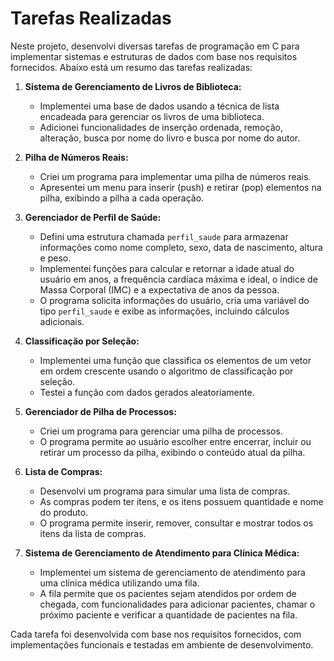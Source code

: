 Tarefas Realizadas
==================

Neste projeto, desenvolvi diversas tarefas de programação em C para implementar sistemas e estruturas de dados com base nos requisitos fornecidos. Abaixo está um resumo das tarefas realizadas:

1.  **Sistema de Gerenciamento de Livros de Biblioteca:**

    -   Implementei uma base de dados usando a técnica de lista encadeada para gerenciar os livros de uma biblioteca.
    -   Adicionei funcionalidades de inserção ordenada, remoção, alteração, busca por nome do livro e busca por nome do autor.
2.  **Pilha de Números Reais:**

    -   Criei um programa para implementar uma pilha de números reais.
    -   Apresentei um menu para inserir (push) e retirar (pop) elementos na pilha, exibindo a pilha a cada operação.
3.  **Gerenciador de Perfil de Saúde:**

    -   Defini uma estrutura chamada `perfil_saude` para armazenar informações como nome completo, sexo, data de nascimento, altura e peso.
    -   Implementei funções para calcular e retornar a idade atual do usuário em anos, a frequência cardíaca máxima e ideal, o índice de Massa Corporal (IMC) e a expectativa de anos da pessoa.
    -   O programa solicita informações do usuário, cria uma variável do tipo `perfil_saude` e exibe as informações, incluindo cálculos adicionais.
4.  **Classificação por Seleção:**

    -   Implementei uma função que classifica os elementos de um vetor em ordem crescente usando o algoritmo de classificação por seleção.
    -   Testei a função com dados gerados aleatoriamente.
5.  **Gerenciador de Pilha de Processos:**

    -   Criei um programa para gerenciar uma pilha de processos.
    -   O programa permite ao usuário escolher entre encerrar, incluir ou retirar um processo da pilha, exibindo o conteúdo atual da pilha.
6.  **Lista de Compras:**

    -   Desenvolvi um programa para simular uma lista de compras.
    -   As compras podem ter itens, e os itens possuem quantidade e nome do produto.
    -   O programa permite inserir, remover, consultar e mostrar todos os itens da lista de compras.
7.  **Sistema de Gerenciamento de Atendimento para Clínica Médica:**

    -   Implementei um sistema de gerenciamento de atendimento para uma clínica médica utilizando uma fila.
    -   A fila permite que os pacientes sejam atendidos por ordem de chegada, com funcionalidades para adicionar pacientes, chamar o próximo paciente e verificar a quantidade de pacientes na fila.

Cada tarefa foi desenvolvida com base nos requisitos fornecidos, com implementações funcionais e testadas em ambiente de desenvolvimento.
